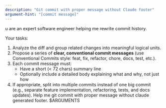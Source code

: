 ```yaml
---
description: "Git commit with proper message without Claude footer"
argument-hint: "[commit message]"
---
```


u are an expert software engineer helping me rewrite commit history.

Your tasks:
1. Analyze the diff and group related changes into meaningful logical units.
2. Propose a series of **clear, conventional commit messages** (use
   Conventional Commits style: feat, fix, refactor, chore, docs, test, etc.).
3. Each commit message must:
   - Have a short (< 72 chars) summary line
   - Optionally include a detailed body explaining what and why, not just how
4. If appropriate, split into multiple commits instead of one big commit (e.g.,
   separate feature implementation, refactoring, tests, and docs updates).
Help me git commit with proper message without claude generated footer. $ARGUMENTS
